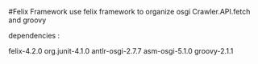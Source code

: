 #Felix Framework
use felix framework to organize osgi Crawler.API.fetch and groovy

dependencies : 

felix-4.2.0
org.junit-4.1.0
antlr-osgi-2.7.7
asm-osgi-5.1.0
groovy-2.1.1
